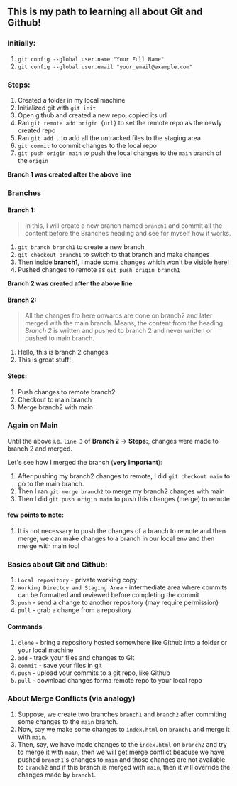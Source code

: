 ## This is my path to learning all about Git and Github!

### Initially:
1. `git config --global user.name "Your Full Name"`
2. `git config --global user.email "your_email@example.com"`

### Steps:
1. Created a folder in my local machine
2. Initialized git with `git init`
3. Open github and created a new repo, copied its url
4. Ran `git remote add origin {url}` to set the remote repo as the newly created repo
5. Ran `git add .` to add all the untracked files to the staging area
6. `git commit` to commit changes to the local repo
7. `git push origin main` to push the local changes to the `main` branch of the `origin`

**Branch 1 was created after the above line**

### Branches

#### Branch 1:
> In this, I will create a new branch named `branch1` and commit all the content before the Branches heading and see for myself how it works.

1. `git branch branch1` to create a new branch
2. `git checkout branch1` to switch to that branch and make changes
3. Then inside **branch1**, I made some changes which won't be visible here!
4. Pushed changes to remote as `git push origin branch1`

**Branch 2 was created after the above line**

#### Branch 2:
> All the changes fro here onwards are done on branch2 and later merged with the main branch.
> Means, the content from the heading *Branch 2* is written and pushed to branch 2 and never written or pushed to main branch.

1. Hello, this is branch 2 changes
2. This is great stuff!
   
#### Steps:
1. Push changes to remote branch2
2. Checkout to main branch
3. Merge branch2 with main

### Again on Main
Until the above i.e. `line 3` of **Branch 2** -> **Steps:**, changes were made to branch 2 and merged.

Let's see how I merged the branch (**very Important**):
1. After pushing my branch2 changes to remote, I did `git checkout main` to go to the main branch.
2. Then I ran `git merge branch2` to merge my branch2 changes with main
3. Then I did `git push origin main` to push this changes (merge) to remote

#### few points to note:
1. It is not necessary to push the changes of a branch to remote and then merge, we can make changes to a branch in our local env and then merge with main too!
   
### Basics about Git and Github:
1. `Local repository` - private working copy 
2. `Working Directoy and Staging Area` - intermediate area where commits can be formatted and reviewed before completing the commit
3. `push` - send a change to another repository (may require permission)
4. `pull` - grab a change from a repository


#### Commands
1. `clone` - bring a repository hosted somewhere like Github into a folder or your local machine
2. `add` - track your files and changes to Git
3. `commit` - save your files in git
4. `push` - upload your commits to a git repo, like Github
5. `pull` - download changes forma remote repo to your local repo

### About Merge Conflicts (via analogy)
1. Suppose, we create two branches `branch1` and `branch2` after commiting some changes to the `main` branch.
2. Now, say we make some changes to `index.html` on `branch1` and merge it with `main`.
3. Then, say, we have made changes to the `index.html` on `branch2` and try to merge it with `main`, then we will get merge conflict beacuse we have pushed `branch1`'s changes to `main` and those changes are not available to `branch2` and if this branch is merged with `main`, then it will override the changes made by `branch1`.

   
